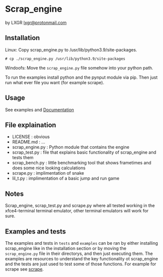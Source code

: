 # Scrap_engine
by LXGR <lxgr@protonmail.com>

## Installation
Linux:
Copy scrap_engine.py to /usr/lib/python3.9/site-packages.
```shell
# cp ./scrap_engine.py /usr/lib/python3.9/site-packages
```

Windoofs:
Move the ```scrap_engine.py``` file somehow into your python path.

To run the examples install python and the pynput module via pip. Then just run what ever file you want (for example scrape).

## Usage
See examples and [Documentation](docs/DOCS.md)

## File explaination
- LICENSE : obvious
- README.md : ...
- scrap_engine.py : Python module that contains the engine
- scrap_test.py : file that explains basic functionality of scrap_engine and tests them
- scrap_bench.py : little benchmarking tool that shows frametimes and does some nice looking calculations
- scrape.py : implimentation of snake
- lil_t.py : implimentation of a basic jump and run game

## Notes
Scrap_engine, scrap_test.py and scrape.py where all tested working in the xfce4-terminal terminal emulator, other terminal emulators will work for sure.

## Examples and tests
The examples and tests in ```tests``` and ```examples``` can be ran by either installing scrap_engine like in the installation section or by moving the ```scrap_engine.py``` file in their directorys, and then just executing them.
The examples are resources to understand the key functionality ot scrap_engine and the tests are just used to test some of those functions.
For example for scrape see [scrape](https://github.com/lxgr-linux/scrape).
